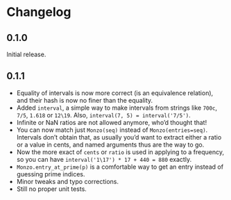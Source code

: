 # Changelog

## 0.1.0

Initial release.

## 0.1.1

* Equality of intervals is now more correct (is an equivalence relation), and their hash is now no finer than the equality.
* Added `interval`, a simple way to make intervals from strings like `700c`, `7/5`, `1.618` or `12\19`. Also, `interval(7, 5) = interval('7/5')`.
* Infinite or NaN ratios are not allowed anymore, who’d thought that!
* You can now match just `Monzo(seq)` instead of `Monzo(entries=seq)`. Intervals don’t obtain that, as usually you’d want to extract either a ratio or a value in cents, and named arguments thus are the way to go.
* Now the more exact of `cents` or `ratio` is used in applying to a frequency, so you can have `interval('1\17') * 17 + 440 = 880` exactly.
* `Monzo.entry_at_prime(p)` is a comfortable way to get an entry instead of guessing prime indices.
* Minor tweaks and typo corrections.
* Still no proper unit tests.
